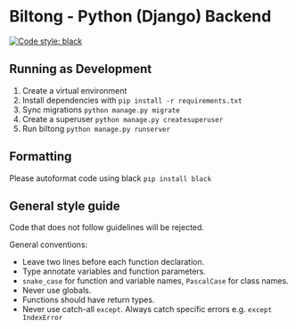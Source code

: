 # Biltong - Python (Django) Backend
[![Code style: black](https://img.shields.io/badge/code%20style-black-000000.svg)](https://github.com/psf/black)


## Running as Development

1. Create a virtual environment
2. Install dependencies with `pip install -r requirements.txt`
3. Sync migrations `python manage.py migrate`
4. Create a superuser `python manage.py createsuperuser`
5. Run biltong `python manage.py runserver`

## Formatting

Please autoformat code using black `pip install black`

## General style guide

Code that does not follow guidelines will be rejected.

General conventions:

- Leave two lines before each function declaration.
- Type annotate variables and function parameters.
- `snake_case` for function and variable names, `PascalCase` for class names.
- Never use globals.
- Functions should have return types.
- Never use catch-all `except`. Always catch specific errors e.g. `except IndexError` 
